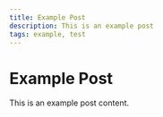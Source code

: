 ```yaml
---
title: Example Post
description: This is an example post
tags: example, test
---
```


# Example Post

This is an example post content.
